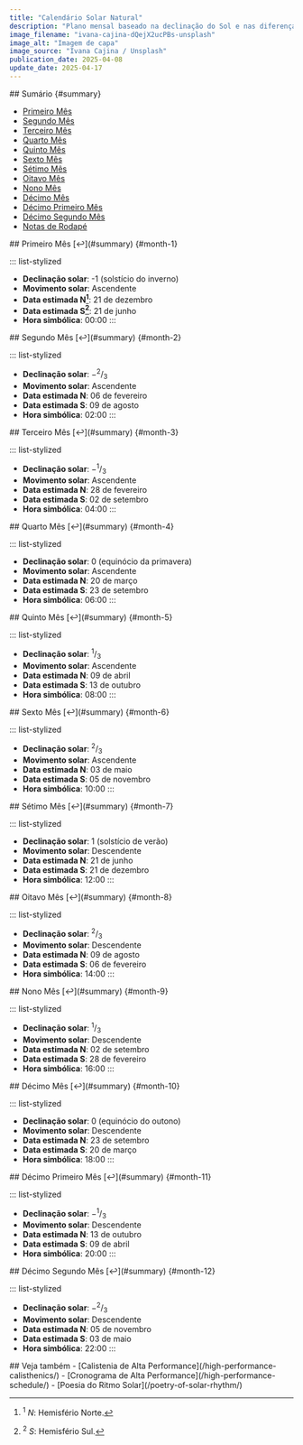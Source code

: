 ```yaml
---
title: "Calendário Solar Natural"
description: "Plano mensal baseado na declinação do Sol e nas diferenças entre os hemisférios da Terra."
image_filename: "ivana-cajina-dQejX2ucPBs-unsplash"
image_alt: "Imagem de capa"
image_source: "Ivana Cajina / Unsplash"
publication_date: 2025-04-08
update_date: 2025-04-17
---
```


<section>
## Sumário {#summary}

- [Primeiro Mês](#month-1)
- [Segundo Mês](#month-2)
- [Terceiro Mês](#month-3)
- [Quarto Mês](#month-4)
- [Quinto Mês](#month-5)
- [Sexto Mês](#month-6)
- [Sétimo Mês](#month-7)
- [Oitavo Mês](#month-8)
- [Nono Mês](#month-9)
- [Décimo Mês](#month-10)
- [Décimo Primeiro Mês](#month-11)
- [Décimo Segundo Mês](#month-12)
- [Notas de Rodapé](#footnotes)
</section>

<section>
## Primeiro Mês [↩︎](#summary) {#month-1}

::: list-stylized
- **Declinação solar**:  -1 (solstício do inverno)
- **Movimento solar**: Ascendente
- **Data estimada N[^1]**: 21 de dezembro
- **Data estimada S[^2]**: 21 de junho
- **Hora simbólica**: 00:00
:::
</section>

<section>
## Segundo Mês [↩︎](#summary) {#month-2}

::: list-stylized
- **Declinação solar**: −<sup>2</sup>/<sub>3</sub>
- **Movimento solar**: Ascendente
- **Data estimada N**: 06 de fevereiro
- **Data estimada S**: 09 de agosto
- **Hora simbólica**: 02:00
:::
</section>

<section>
## Terceiro Mês [↩︎](#summary) {#month-3}

::: list-stylized
- **Declinação solar**: −<sup>1</sup>/<sub>3</sub>
- **Movimento solar**: Ascendente
- **Data estimada N**: 28 de fevereiro
- **Data estimada S**: 02 de setembro
- **Hora simbólica**: 04:00
:::
</section>

<section>
## Quarto Mês [↩︎](#summary) {#month-4}

::: list-stylized
- **Declinação solar**: 0 (equinócio da primavera)
- **Movimento solar**: Ascendente
- **Data estimada N**: 20 de março
- **Data estimada S**: 23 de setembro
- **Hora simbólica**: 06:00
:::
</section>

<section>
## Quinto Mês [↩︎](#summary) {#month-5}

::: list-stylized
- **Declinação solar**: <sup>1</sup>/<sub>3</sub>
- **Movimento solar**: Ascendente
- **Data estimada N**: 09 de abril
- **Data estimada S**: 13 de outubro
- **Hora simbólica**: 08:00
:::
</section>

<section>
## Sexto Mês [↩︎](#summary) {#month-6}

::: list-stylized
- **Declinação solar**: <sup>2</sup>/<sub>3</sub>
- **Movimento solar**: Ascendente
- **Data estimada N**: 03 de maio
- **Data estimada S**: 05 de novembro
- **Hora simbólica**: 10:00
:::
</section>

<section>
## Sétimo Mês [↩︎](#summary) {#month-7}

::: list-stylized
- **Declinação solar**: 1 (solstício de verão)
- **Movimento solar**: Descendente
- **Data estimada N**: 21 de junho
- **Data estimada S**: 21 de dezembro
- **Hora simbólica**: 12:00
:::
</section>

<section>
## Oitavo Mês [↩︎](#summary) {#month-8}

::: list-stylized
- **Declinação solar**: <sup>2</sup>/<sub>3</sub>
- **Movimento solar**: Descendente
- **Data estimada N**: 09 de agosto
- **Data estimada S**: 06 de fevereiro
- **Hora simbólica**: 14:00
:::
</section>

<section>
## Nono Mês [↩︎](#summary) {#month-9}

::: list-stylized
- **Declinação solar**: <sup>1</sup>/<sub>3</sub>
- **Movimento solar**: Descendente
- **Data estimada N**: 02 de setembro
- **Data estimada S**: 28 de fevereiro
- **Hora simbólica**: 16:00
:::
</section>

<section>
## Décimo Mês [↩︎](#summary) {#month-10}

::: list-stylized
- **Declinação solar**: 0 (equinócio do outono)
- **Movimento solar**: Descendente
- **Data estimada N**: 23 de setembro
- **Data estimada S**: 20 de março
- **Hora simbólica**: 18:00
:::
</section>

<section>
## Décimo Primeiro Mês [↩︎](#summary) {#month-11}

::: list-stylized
- **Declinação solar**: −<sup>1</sup>/<sub>3</sub>
- **Movimento solar**: Descendente
- **Data estimada N**: 13 de outubro
- **Data estimada S**: 09 de abril
- **Hora simbólica**: 20:00
:::
</section>

<section>
## Décimo Segundo Mês [↩︎](#summary) {#month-12}

::: list-stylized
- **Declinação solar**: −<sup>2</sup>/<sub>3</sub>
- **Movimento solar**: Descendente
- **Data estimada N**: 05 de novembro
- **Data estimada S**: 03 de maio
- **Hora simbólica**: 22:00
:::
</section>

<section>
## Veja também
- [Calistenia de Alta Performance](/high-performance-calisthenics/)
- [Cronograma de Alta Performance](/high-performance-schedule/)
- [Poesia do Ritmo Solar](/poetry-of-solar-rhythm/)
</section>

[^1]: <sup>1</sup> _N_: Hemisfério Norte.

[^2]: <sup>2</sup> _S_: Hemisfério Sul.
